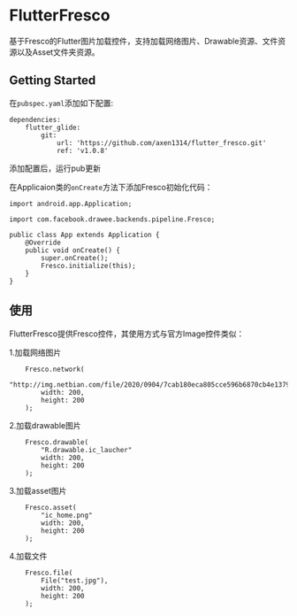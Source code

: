 # FlutterFresco

基于Fresco的Flutter图片加载控件，支持加载网络图片、Drawable资源、文件资源以及Asset文件夹资源。

## Getting Started

在`pubspec.yaml`添加如下配置:
```
dependencies:
    flutter_glide:
        git:
            url: 'https://github.com/axen1314/flutter_fresco.git'
            ref: 'v1.0.8'
```
添加配置后，运行pub更新

在Applicaion类的`onCreate`方法下添加Fresco初始化代码：
```
import android.app.Application;

import com.facebook.drawee.backends.pipeline.Fresco;

public class App extends Application {
    @Override
    public void onCreate() {
        super.onCreate();
        Fresco.initialize(this);
    }
}
```

## 使用

FlutterFresco提供Fresco控件，其使用方式与官方Image控件类似：

1.加载网络图片
```
    Fresco.network(
        "http://img.netbian.com/file/2020/0904/7cab180eca805cce596b6870cb4e1379.jpg"
        width: 200,
        height: 200
    );
```
2.加载drawable图片
```
    Fresco.drawable(
        "R.drawable.ic_laucher"
        width: 200,
        height: 200
    );
```
3.加载asset图片
```
    Fresco.asset(
        "ic_home.png"
        width: 200,
        height: 200
    );
```
4.加载文件
```
    Fresco.file(
        File("test.jpg"),
        width: 200,
        height: 200
    );
```



